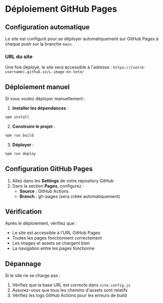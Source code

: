 # Déploiement GitHub Pages

## Configuration automatique

Le site est configuré pour se déployer automatiquement sur GitHub Pages à chaque push sur la branche `main`.

### URL du site
Une fois déployé, le site sera accessible à l'adresse :
`https://[votre-username].github.io/L-image-en-tete/`

## Déploiement manuel

Si vous voulez déployer manuellement :

1. **Installer les dépendances** :
```bash
npm install
```

2. **Construire le projet** :
```bash
npm run build
```

3. **Déployer** :
```bash
npm run deploy
```

## Configuration GitHub Pages

1. Allez dans les **Settings** de votre repository GitHub
2. Dans la section **Pages**, configurez :
   - **Source** : GitHub Actions
   - **Branch** : gh-pages (sera créée automatiquement)

## Vérification

Après le déploiement, vérifiez que :
- Le site est accessible à l'URL GitHub Pages
- Toutes les pages fonctionnent correctement
- Les images et assets se chargent bien
- La navigation entre les pages fonctionne

## Dépannage

Si le site ne se charge pas :
1. Vérifiez que la base URL est correcte dans `vite.config.js`
2. Assurez-vous que tous les chemins d'assets sont relatifs
3. Vérifiez les logs GitHub Actions pour les erreurs de build
